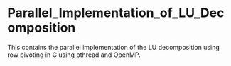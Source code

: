 # Parallel_Implementation_of_LU_Decomposition
This contains the parallel implementation of the LU decomposition using row pivoting in C using pthread and OpenMP.

